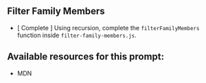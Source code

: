 ## Filter Family Members

* [ Complete ] Using recursion, complete the `filterFamilyMembers` function inside `filter-family-members.js`.

## Available resources for this prompt:
* MDN
